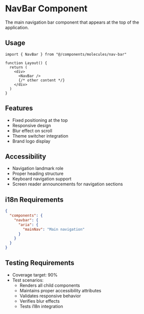 # NavBar Component

The main navigation bar component that appears at the top of the application.

## Usage
```tsx
import { NavBar } from "@/components/molecules/nav-bar"

function Layout() {
  return (
    <div>
      <NavBar />
      {/* other content */}
    </div>
  )
}
```

## Features
- Fixed positioning at the top
- Responsive design
- Blur effect on scroll
- Theme switcher integration
- Brand logo display

## Accessibility
- Navigation landmark role
- Proper heading structure
- Keyboard navigation support
- Screen reader announcements for navigation sections

## i18n Requirements
```json
{
  "components": {
    "navbar": {
      "aria": {
        "mainNav": "Main navigation"
      }
    }
  }
}
```

## Testing Requirements
- Coverage target: 90%
- Test scenarios:
  - Renders all child components
  - Maintains proper accessibility attributes
  - Validates responsive behavior
  - Verifies blur effects
  - Tests i18n integration

